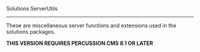 Solutions ServerUtils
_____________________

These are miscellaneous server functions and extensions used in the solutions 
packages.  

**THIS VERSION REQUIRES PERCUSSION CMS 8.1 OR LATER** 

